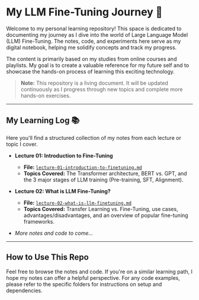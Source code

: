 # My LLM Fine-Tuning Journey 🚀

Welcome to my personal learning repository! This space is dedicated to documenting my journey as I dive into the world of Large Language Model (LLM) Fine-Tuning. The notes, code, and experiments here serve as my digital notebook, helping me solidify concepts and track my progress.

The content is primarily based on my studies from online courses and playlists. My goal is to create a valuable reference for my future self and to showcase the hands-on process of learning this exciting technology.

> **Note:** This repository is a living document. It will be updated continuously as I progress through new topics and complete more hands-on exercises.

---

## My Learning Log 📚

Here you'll find a structured collection of my notes from each lecture or topic I cover.

* **Lecture 01: Introduction to Fine-Tuning**
    * **File:** [`lecture-01-introduction-to-finetuning.md`](https://github.com/ChidambaraRaju/llm-finetuning/blob/main/01_introduction_to_finetuning.md)
    * **Topics Covered:** The Transformer architecture, BERT vs. GPT, and the 3 major stages of LLM training (Pre-training, SFT, Alignment).

* **Lecture 02: What is LLM Fine-Tuning?**
    * **File:** [`lecture-02-what-is-llm-finetuning.md`](https://github.com/ChidambaraRaju/llm-finetuning/blob/main/02_what_is_llm_finetuning.md)
    * **Topics Covered:** Transfer Learning vs. Fine-Tuning, use cases, advantages/disadvantages, and an overview of popular fine-tuning frameworks.

* *More notes and code to come...*

---

## How to Use This Repo

Feel free to browse the notes and code. If you're on a similar learning path, I hope my notes can offer a helpful perspective. For any code examples, please refer to the specific folders for instructions on setup and dependencies.
